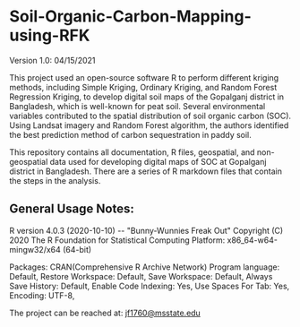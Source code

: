 # Soil-Organic-Carbon-Mapping-using-RFK
Version 1.0: 04/15/2021

This project used an open-source software R to perform different kriging methods, including Simple Kriging, Ordinary Kriging, and Random Forest Regression Kriging, to develop digital soil maps of the Gopalganj district in Bangladesh, which is well-known for peat soil. Several environmental variables contributed to the spatial distribution of soil organic carbon (SOC). Using Landsat imagery and Random Forest algorithm, the authors identified the best prediction method of carbon sequestration in paddy soil.

This repository contains all documentation, R files, geospatial, and non-geospatial data used for developing digital maps of SOC at Gopalganj district in Bangladesh. There are a series of R markdown files that contain the steps in the analysis.

## General Usage Notes:
R version 4.0.3 (2020-10-10) -- "Bunny-Wunnies Freak Out" 
Copyright (C) 2020 The R Foundation for Statistical Computing Platform: x86_64-w64-mingw32/x64 (64-bit)

Packages: CRAN(Comprehensive R Archive Network)
Program language: Default, 
Restore Workspace: Default,
Save Workspace: Default,
Always Save History: Default,
Enable Code Indexing: Yes,
Use Spaces For Tab: Yes,
Encoding: UTF-8,

The project can be reached at: jf1760@msstate.edu
